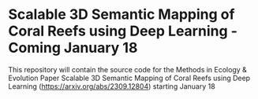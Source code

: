 # Scalable 3D Semantic Mapping of Coral Reefs using Deep Learning - Coming January 18

This repository will contain the source code for the Methods in Ecology \& Evolution Paper Scalable 3D Semantic Mapping of Coral Reefs using Deep Learning (https://arxiv.org/abs/2309.12804) starting January 18
